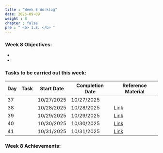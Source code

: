 ```yaml
---
title : "Week 8 Worklog"
date: 2025-09-09
weight : 8 
chapter : false
pre : " <b> 1.8. </b> "
---
```

### Week 8 Objectives:
- 
- 
### Tasks to be carried out this week:

| Day | Task | Start Date | Completion Date | Reference Material |
|-----|------|------------|-----------------|--------------------|
| 37 |   | 10/27/2025 | 10/27/2025 | |
| 38 |   | 10/28/2025 | 10/28/2025 | [Link](https://cloudjourney.awsstudygroup.com/) |
| 39 |    | 10/29/2025 | 10/29/2025 | [Link](https://cloudjourney.awsstudygroup.com/) |
| 40 |  | 10/30/2025 | 10/30/2025 | [Link](https://cloudjourney.awsstudygroup.com/) |
| 41 |  | 10/31/2025 | 10/31/2025 | [Link](https://cloudjourney.awsstudygroup.com/) |

### Week 8 Achievements: